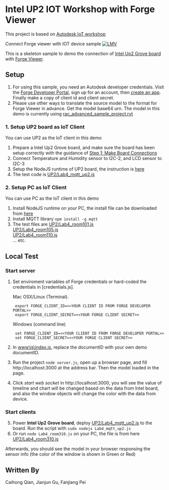 # Intel UP2 IOT Workshop with Forge Viewer

This project is based on [Autodesk IoT workshop](https://github.com/JohnOnSoftware/IntelForgeSample)

Connect Forge viewer with IOT device sample
[![LMV](https://img.shields.io/badge/Viewer-v1.2.23-green.svg)](https://developer.autodesk.com/api/view-and-data-api/)

This is a skeleton sample to demo the connection of [Intel Up2 Grove board](https://software.intel.com/en-us/upsquared-grove-getting-started-guide) with [Forge Viewer](https://developer.autodesk.com/en/docs/viewer/v2/overview/). 

## Setup
1. For using this sample, you need an Autodesk developer credentials. Visit the [Forge Developer Portal](https://developer.autodesk.com), sign up for an account, then [create an app](https://developer.autodesk.com/myapps/create). Finally make a copy of client id and client secret. 
2. Please use other ways to translate the source model to the format for Forge Viewer in advance. Get the model base64 urn. The model in this demo is currently using [rac_advanced_sample_project.rvt](https://knowledge.autodesk.com/support/revit-products/getting-started/caas/CloudHelp/cloudhelp/2019/ENU/Revit-GetStarted/files/GUID-61EF2F22-3A1F-4317-B925-1E85F138BE88-htm.html)

### 1. Setup UP2 board as IoT Client
You can use UP2 as the IoT client in this demo
1. Prepare a Intel Up2 Grove board, and make sure the board has been setup correctly with the guidance of [Step 1: Make Board Connections](https://software.intel.com/en-us/upsquared-grove-getting-started-guide-power-on-board)
2. Connect Temperature and Humidity sensor to I2C-2, and LCD sensor to I2C-3
3. Setup the NodeJS runtime of UP2 board, the instruction is [here](https://github.com/tisandman555/UP2_JS/blob/master/README.md)
4. The test code is [UP2/Lab4_mqtt_up2.js](https://github.com/tisandman555/UP2_ForgeDemo/blob/master/UP2/Lab4_mqtt_up2.js)

### 2. Setup PC as IoT Client
You can use PC as the IoT client in this demo
1. Install NodeJS runtime on your PC, the install file can be downloaded from [here](https://nodejs.org)
2. Install MQTT library `npm install -g mqtt`
3. The test files are [UP2/Lab4_room101.js](https://github.com/tisandman555/UP2_ForgeDemo/blob/master/UP2/Lab4_room101.js)\
[UP2/Lab4_room105.js](https://github.com/tisandman555/UP2_ForgeDemo/blob/master/UP2/Lab4_room105.js)\
[UP2/Lab4_room110.js](https://github.com/tisandman555/UP2_ForgeDemo/blob/master/UP2/Lab4_room110.js)\
... etc.


## Local Test

### Start server

1. Set enviroment variables of Forge credentials or hard-coded the credentials in [credentials.js]. 

    Mac OSX/Linux (Terminal). 
    
        export FORGE_CLIENT_ID=<<YOUR CLIENT ID FROM FORGE DEVELOPER PORTAL>>
        export FORGE_CLIENT_SECRET=<<YOUR FORGE CLIENT SECRET>>
    
    Windows (command line)

        set FORGE_CLIENT_ID=<<YOUR CLIENT ID FROM FORGE DEVELOPER PORTAL>>
        set FORGE_CLIENT_SECRET=<<YOUR FORGE CLIENT SECRET>>

2. In [www\js\index.js](www\js\index.js), replace the documentID with your own demo documentID.
3. Run the project `node server.js`, open up a browser page, and fill http://localhost:3000 at the address bar. Then the model loaded in the page.
4. Click *start web socket* in http://localhost:3000, you will see the value of timeline and chart will be changed based on the data from Intel board, and also the window objects will change the color with the data from device.
### Start clients
5. Power **Intel Up2 Grove board**, deploy [UP2/Lab4_mqtt_up2.js](https://github.com/tisandman555/UP2_ForgeDemo/blob/master/UP2/Lab4_mqtt_up2.js) to the board. Run the script with `sudo nodejs Lab4_mqtt_up2.js`
6. Or run `node Lab4_room310.js` on your PC, the file is from here [UP2/Lab4_room310.js](https://github.com/tisandman555/UP2_ForgeDemo/blob/master/UP2/Lab4_room310.js)

Afterwards, you should see the model in your browser responsing the sensor info (the color of the window is shown in Green or Red)

## Written By
Caihong Qian, Jianjun Gu, Fanjiang Pei
